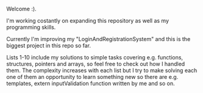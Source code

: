 Welcome :). 
    
I'm working costantly on expanding this repository as well as my programming skills. 

Currently I'm improving my "LoginAndRegistrationSystem" and this is the biggest project in this repo so far. 

Lists 1-10 include my solutions to simple tasks covering e.g. functions, structures, pointers and arrays, so feel free to check out how I handled them. The complexity increases with each list but I try to make solving each one of them an opportunity to learn something new so there are e.g. templates, extern inputValidation function written by me and so on.
